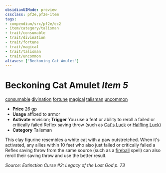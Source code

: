 ```yaml
---
obsidianUIMode: preview
cssclass: pf2e,pf2e-item
tags:
- compendium/src/pf2e/ec2
- item/category/talisman
- trait/consumable
- trait/divination
- trait/fortune
- trait/magical
- trait/talisman
- trait/uncommon
aliases: ["Beckoning Cat Amulet"]
---
```

# Beckoning Cat Amulet *Item 5*  
[consumable](../../../Rules/traits/consumable.md)  [divination](../../../Rules/traits/divination.md)  [fortune](../../../Rules/traits/fortune.md)  [magical](../../../Rules/traits/magical.md)  [talisman](../../../Rules/traits/talisman.md)  [uncommon](../../../Rules/traits/uncommon.md)  

- **Price** 26 gp
- **Usage** affixed to armor
- **Activate** envision; **Trigger** You use a feat or ability to reroll a failed or critically failed Reflex saving throw (such as [Cat's Luck](../../feats/cats-luck-apg.md) or [Halfling Luck](../../feats/halfling-luck.md))
- **Category** Talisman

This clay figurine resembles a white cat with a paw outstretched. When it's activated, any allies within 10 feet who also just failed or critically failed a Reflex saving throw from the same source (such as a [fireball](../../spells/fireball.md) spell) can also reroll their saving throw and use the better result.

*Source: Extinction Curse #2: Legacy of the Lost God p. 73*